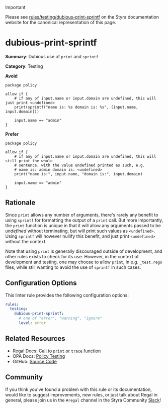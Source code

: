 > [!IMPORTANT]
> Please see [rules/testing/dubious-print-sprintf](https://docs.styra.com/regal/rules/testing/dubious-print-sprintf) on the Styra documentation website for the canonical representation of this page.

# dubious-print-sprintf

**Summary**: Dubious use of `print` and `sprintf`

**Category**: Testing

**Avoid**
```rego
package policy

allow if {
    # if any of input.name or input.domain are undefined, this will just print <undefined>
    print(sprintf("name is: %s domain is: %s", [input.name, input.domain]))

    input.name == "admin"
}
```

**Prefer**
```rego
package policy

allow if {
    # if any of input.name or input.domain are undefined, this will still print the whole
    # sentence, with the value undefined printed as such, e.g.
    # name is: admin domain is: <undefined>
    print("name is:", input.name, "domain is:", input.domain)

    input.name == "admin"
}
```

## Rationale

Since `print` allows any number of arguments, there's rarely any benefit to using `sprintf` for formatting the output of
a `print` call. But more importantly, the `print` function is unique in that it will allow any arguments passed to be
*undefined* without terminating, but will print such values as `<undefined>`. Using `sprintf` will however nullify this
benefit, and just print `<undefined>` without the context.

Note that using `print` is generally discouraged outside of development, and other rules exists to check for its use.
However, in the context of development and testing, one may choose to allow `print`, in e.g. `_test.rego` files, while
still wanting to avoid the use of `sprintf` in such cases.

## Configuration Options

This linter rule provides the following configuration options:

```yaml
rules:
  testing:
    dubious-print-sprintf:
      # one of "error", "warning", "ignore"
      level: error
```

## Related Resources

- Regal Docs: [Call to `print` or `trace` function](https://docs.styra.com/regal/rules/testing/print-or-trace-call)
- OPA Docs: [Policy Testing](https://www.openpolicyagent.org/docs/policy-testing/)
- GitHub: [Source Code](https://github.com/StyraInc/regal/blob/main/bundle/regal/rules/testing/dubious-print-sprintf/dubious_print_sprintf.rego)

## Community

If you think you've found a problem with this rule or its documentation, would like to suggest improvements, new rules,
or just talk about Regal in general, please join us in the `#regal` channel in the Styra Community
[Slack](https://inviter.co/styra)!
